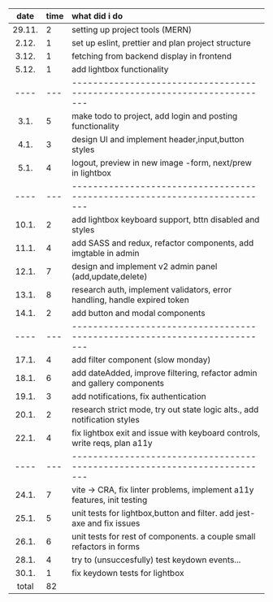 |  date  | time | what did i do                                                             |
| :----: | :--- | :------------------------------------------------------------------------ |
| 29.11. | 2    | setting up project tools (MERN)                                           |
| 2.12.  | 1    | set up eslint, prettier and plan project structure                        |
| 3.12.  | 1    | fetching from backend display in frontend                                 |
| 5.12.  | 1    | add lightbox functionality                                                |
|  ----  | ---  | ------------------------------------------------------------------------- |
|  3.1.  | 5    | make todo to project, add login and posting functionality                 |
|  4.1.  | 3    | design UI and implement header,input,button styles                        |
|  5.1.  | 4    | logout, preview in new image -form, next/prew in lightbox                 |
|  ----  | ---  | ------------------------------------------------------------------------- |
| 10.1.  | 2    | add lightbox keyboard support, bttn disabled and styles                   |
| 11.1.  | 4    | add SASS and redux, refactor components, add imgtable in admin            |
| 12.1.  | 7    | design and implement v2 admin panel (add,update,delete)                   |
| 13.1.  | 8    | research auth, implement validators, error handling, handle expired token |
| 14.1.  | 2    | add button and modal components                                           |
|  ----  | ---  | ------------------------------------------------------------------------- |
| 17.1.  | 4    | add filter component (slow monday)                                        |
| 18.1.  | 6    | add dateAdded, improve filtering, refactor admin and gallery components   |
| 19.1.  | 3    | add notifications, fix authentication                                     |
| 20.1.  | 2    | research strict mode, try out state logic alts., add notification styles  |
| 22.1.  | 4    | fix lightbox exit and issue with keyboard controls, write reqs, plan a11y |
|  ----  | ---  | ------------------------------------------------------------------------- |
| 24.1.  | 7    | vite -> CRA, fix linter problems, implement a11y features, init testing   |
| 25.1.  | 5    | unit tests for lightbox,button and filter. add jest-axe and fix issues    |
| 26.1.  | 6    | unit tests for rest of components. a couple small refactors in forms      |
| 28.1.  | 4    | try to (unsuccesfully) test keydown events...                             |
| 30.1.  | 1    | fix keydown tests for lightbox                                            |
| total  | 82   |                                                                           |
